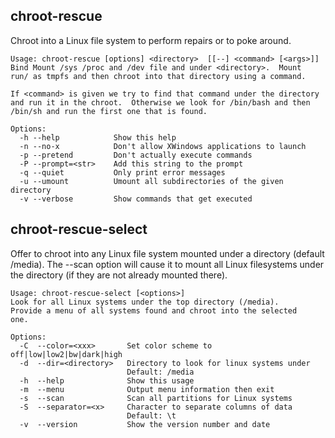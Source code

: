 ## chroot-rescue

Chroot into a Linux file system to perform repairs or to poke
around.

```
Usage: chroot-rescue [options] <directory>  [[--] <command> [<args>]]
Bind Mount /sys /proc and /dev file and under <directory>.  Mount
run/ as tmpfs and then chroot into that directory using a command.

If <command> is given we try to find that command under the directory
and run it in the chroot.  Otherwise we look for /bin/bash and then
/bin/sh and run the first one that is found.

Options:
  -h --help            Show this help
  -n --no-x            Don't allow XWindows applications to launch
  -p --pretend         Don't actually execute commands
  -P --prompt=<str>    Add this string to the prompt
  -q --quiet           Only print error messages
  -u --umount          Umount all subdirectories of the given directory
  -v --verbose         Show commands that get executed

```

## chroot-rescue-select

Offer to chroot into any Linux file system mounted under a directory
(default /media).  The --scan option will cause it to mount all
Linux filesystems under the directory (if they are not already
mounted there).


```
Usage: chroot-rescue-select [<options>]
Look for all Linux systems under the top directory (/media).
Provide a menu of all systems found and chroot into the selected
one.

Options:
  -C  --color=<xxx>       Set color scheme to off|low|low2|bw|dark|high
  -d  --dir=<directory>   Directory to look for linux systems under
                          Default: /media
  -h  --help              Show this usage
  -m  --menu              Output menu information then exit
  -s  --scan              Scan all partitions for Linux systems
  -S  --separator=<x>     Character to separate columns of data
                          Default: \t
  -v  --version           Show the version number and date
```
